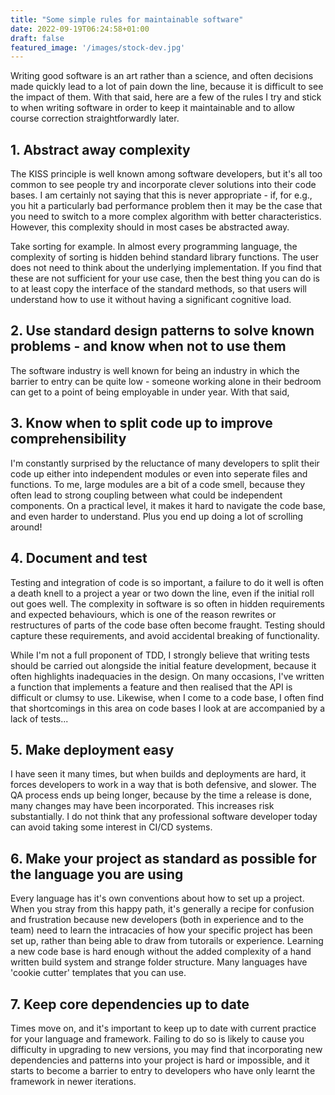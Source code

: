 ```yaml
---
title: "Some simple rules for maintainable software"
date: 2022-09-19T06:24:58+01:00
draft: false
featured_image: '/images/stock-dev.jpg'
---
```


Writing good software is an art rather than a science, and often decisions made quickly lead to a lot of pain down the line, because it is difficult to see the impact of them. With that said, here are a few of the rules I try and stick to when writing software in order to keep it maintainable and to allow course correction straightforwardly later.

## 1. Abstract away complexity

The KISS principle is well known among software developers, but it's all too common to see people try and incorporate clever solutions into their code bases. I am certainly not saying that this is never appropriate - if, for e.g., you hit a particularly bad performance problem then it may be the case that you need to switch to a more complex algorithm with better characteristics. However, this complexity should in most cases be abstracted away.

Take sorting for example. In almost every programming language, the complexity of sorting is hidden behind standard library functions. The user does not need to think about the underlying implementation. If you find that these are not sufficient for your use case, then the best thing you can do is to at least copy the interface of the standard methods, so that users will understand how to use it without having a significant cognitive load.

## 2. Use standard design patterns to solve known problems - and know when not to use them

The software industry is well known for being an industry in which the barrier to entry can be quite low - someone working alone in their bedroom can get to a point of being employable in under year. With that said, 

## 3. Know when to split code up to improve comprehensibility

I'm constantly surprised by the reluctance of many developers to split their code up either into independent modules or even into seperate files and functions. To me, large modules are a bit of a code smell, because they often lead to strong coupling between what could be independent components. On a practical level, it makes it hard to navigate the code base, and even harder to understand. Plus you end up doing a lot of scrolling around!

## 4. Document and test

Testing and integration of code is so important, a failure to do it well is often a death knell to a project a year or two down the line, even if the initial roll out goes well. The complexity in software is so often in hidden requirements and expected behaviours, which is one of the reason rewrites or restructures of parts of the code base often become fraught. Testing should capture these requirements, and avoid accidental breaking of functionality.

While I'm not a full proponent of TDD, I strongly believe that writing tests should be carried out alongside the initial feature development, because it often highlights inadequacies in the design. On many occasions, I've written a function that implements a feature and then realised that the API is difficult or clumsy to use. Likewise, when I come to a code base, I often find that shortcomings in this area on code bases I look at are accompanied by a lack of tests...

## 5. Make deployment easy

I have seen it many times, but when builds and deployments are hard, it forces developers to work in a way that is both defensive, and slower. The QA process ends up being longer, because by the time a release is done, many changes may have been incorporated. This increases risk substantially. I do not think that any professional software developer today can avoid taking some interest in CI/CD systems.

## 6. Make your project as standard as possible for the language you are using

Every language has it's own conventions about how to set up a project. When you stray from this happy path, it's generally a recipe for confusion and frustration because new developers (both in experience and to the team) need to learn the intracacies of how your specific project has been set up, rather than being able to draw from tutorails or experience. Learning a new code base is hard enough without the added complexity of a hand written build system and strange folder structure. Many languages have 'cookie cutter' templates that you can use.

## 7. Keep core dependencies up to date

Times move on, and it's important to keep up to date with current practice for your language and framework. Failing to do so is likely to cause you difficulty in upgrading to new versions, you may find that incorporating new dependencies and patterns into your project is hard or impossible, and it starts to become a barrier to entry to developers who have only learnt the framework in newer iterations.
